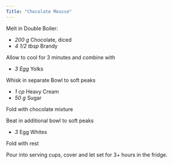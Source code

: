 ```yaml
---
Title: "Chocolate Mousse"
---
```


<!--more-->

Melt in Double Boiler:
 - *200 g* Chocolate, diced
 - *4 1/2 tbsp* Brandy

Allow to cool for 3 minutes and combine with
 - *3 Egg* Yolks

Whisk in separate Bowl to soft peaks
 - *1 cp* Heavy Cream
 - *50 g* Sugar

Fold with chocolate mixture

Beat in additional bowl to soft peaks
 - *3* Egg Whites

Fold with rest

Pour into serving cups, cover and let set for 3+ hours in the fridge.

